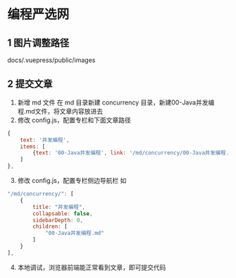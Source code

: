 # 编程严选网

## 1 图片调整路径
docs/.vuepress/public/images

## 2 提交文章
1. 新增 md 文件
在 md 目录新建 concurrency 目录，新建00-Java并发编程.md文件，将文章内容放进去
2. 修改 config.js，配置专栏和下面文章路径
```js
{
    text: '并发编程',
    items: [
        {text: '00-Java并发编程', link: '/md/concurrency/00-Java并发编程.md'},
    ]
},
```
3. 修改 config.js，配置专栏侧边导航栏
如
```js
"/md/concurrency/": [
    {
        title: "并发编程",
        collapsable: false,
        sidebarDepth: 0,
        children: [
            "00-Java并发编程.md"
        ]
    }
],
```
4. 本地调试，浏览器前端能正常看到文章，即可提交代码
